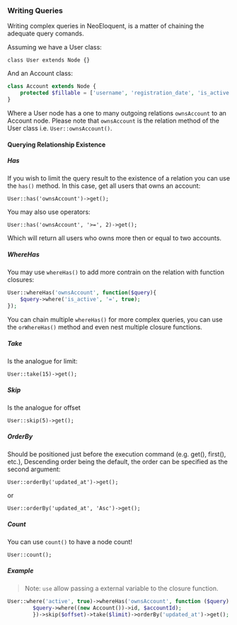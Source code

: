 ### Writing Queries

Writing complex queries in NeoEloquent, is a matter of chaining the adequate query comands.

Assuming we have a User class:

`class User extends Node {}`

And an Account class:

```php
class Account extends Node {
    protected $fillable = ['username', 'registration_date', 'is_active'];
}
```

Where a User node has a one to many outgoing relations `ownsAccount` to an Account node. Please note that `ownsAccount` is the relation method of the User class i.e. `User::ownsAccount()`.

#### Querying Relationship Existence

##### Has
If you wish to limit the query result to the existence of a relation you can use the `has()` method. In this case, get all users that owns an account:

`User::has('ownsAccount')->get();`

You may also use operators:

`User::has('ownsAccount', '>=', 2)->get();`

Which will return all users who owns more then or equal to two accounts.

##### WhereHas
You may use `whereHas()` to add more contrain on the relation with function closures:

```php
User::whereHas('ownsAccount', function($query){
    $query->where('is_active', '=', true);
});
```

You can chain multiple `whereHas()` for more complex queries, you can use the `orWhereHas()` method and even nest multiple closure functions.

##### Take
Is the analogue for limit:

`User::take(15)->get();`

##### Skip
Is the analogue for offset

`User::skip(5)->get();`

##### OrderBy
Should be positioned just before the execution command (e.g. get(), first(), etc.), Descending order being the default, the order can be specified as the second argument:

`User::orderBy('updated_at')->get();`

or

`User::orderBy('updated_at', 'Asc')->get();`

##### Count
You can use `count()` to have a node count!

`User::count();`

##### Example

>Note: `use` allow passing a external variable to the closure function.

```php
User::where('active', true)->whereHas('ownsAccount', function ($query) use ($accountId) {
        $query->where((new Account())->id, $accountId);
        })->skip($offset)->take($limit)->orderBy('updated_at')->get();
```

